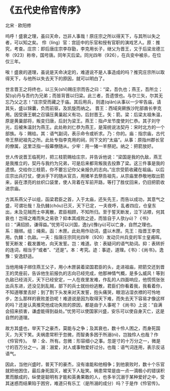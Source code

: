 # 《五代史伶官传序》

<span class="r">北宋 · 欧阳修

<link href="../../css/style.css" rel="stylesheet" type="text/css" />

<div class="p">

呜呼！盛衰之理，虽曰天命，岂非人事哉！原庄宗之所以得天下，与其所以失之者，可以知之矣。
<span class="comment">
伶（líng）官：宫廷中的乐官和授有官职的演戏艺人。原：推究，考查。庄宗：即后唐庄宗李存勖，李克用长子，继父为晋王，又于后梁龙德三年（923）称帝，国号唐。同年灭后梁。同光四年（926），在兵变中被杀，在位仅三年。
</span>

<div class="translation">

唉！盛衰的道理，虽说是天命决定的，难道说不是人事造成的吗？推究庄宗所以取得天下，与他所以失去天下的原因，就可以明白了。

</div>

世言晋王之将终也，以三矢(shǐ)赐庄宗而告之曰：“梁，吾仇也；燕王，吾所立；契(qì)丹与吾约为兄弟；而皆背晋以归梁。此三者，吾遗恨也。与尔三矢，尔其无忘乃父之志！”庄宗受而藏之于庙。其后用兵，则遣(qiǎn)从事以一少牢告庙，请其矢，盛以锦囊，负而前驱，及凯旋而纳之。
<span class="comment">
晋王：西域突厥族沙陀部酋长李克用。因受唐王朝之召镇压黄巢起义有功，后封晋王。矢：箭。梁：后梁太祖朱温，原是黄巢部将，叛变归唐，后封为梁王。燕王：指卢龙节度使刘仁恭。其子刘守光，后被朱温封为燕王。此处称刘仁恭为燕王，是笼统说法契丹：宋时北方的一个部族。与：赐给。其：语气副词，表示命令或祈求。乃：你的。庙：指宗庙，古代帝王祭祀祖先之所。此处专指李克用的祠，同下文的“太庙”。从事：原指州郡长官的僚属，这里泛指一般幕僚随从。少牢：用一猪一羊祭祀。纳之：把箭放好。
</span>

<div class="translation">

世人传说晋王临死时，把三枝箭赐给庄宗，并告诉他说：“梁国是我的仇敌，燕王是我推立的，契丹与我约为兄弟，可是后来都背叛我去投靠了梁。这三件事是我的遗恨。交给你三枝箭，你不要忘记你父亲报仇的志向。”庄宗受箭收藏在祖庙。以后庄宗出兵打仗，便派手下的随从官员，用猪羊去祭告祖先，从宗庙里恭敬地取出箭来，装在漂亮的丝织口袋里，使人背着在军前开路，等打了胜仗回来，仍旧把箭收进宗庙。

</div>

方其系燕父子以组，函梁君臣之首，入于太庙，还矢先王，而告以成功，其意气之盛，可谓壮哉！及仇雠(chóu)已灭，天下已定，一夫夜呼，乱者四应，仓皇东出，未及见贼而士卒离散，君臣相顾，不知所归。至于誓天断发，泣下沾襟，何其衰也！岂得之难而失之易欤？抑本其成败之迹，而皆自于人欤(yú)？《书》曰：“满招损，谦得益。”忧劳可以兴国，逸(yì)豫(yù)可以亡身，自然之理也。
<span class="comment">
系：捆绑。组：绳索。函：木匣。此处用作动词，盛以木匣。先王：指晋王李克用。仇雠：仇敌。一夫：指唐庄宗同光四年（926）发动贝州兵变的军士皇甫晖。誓天断发：截发置地，向天发誓。岂：难道。欤：表疑问的语气助词。抑：表转折的连词，相当于“或者”、“还是”。本：考究。迹：事迹，道理。《书》：《尚书》。逸豫：安逸舒适。
</span>

<div class="translation">

当他用绳子绑住燕王父子，用小木匣装着梁国君臣的头，走进祖庙，把箭交还到晋王的灵座前，告诉他生前报仇的志向已经完成，他那神情气概，是多么威风！等到仇敌已经消灭，天下已经安定，一人在夜里发难，作乱的人四面响应，他慌慌张张出兵东进，还没见到乱贼，部下的兵士就纷纷逃散，君臣们你看着我，我看着你，不知道哪里去好；到了割下头发来对天发誓，抱头痛哭，眼泪沾湿衣襟的可怜地步，怎么那样的衰败差劲呢！难道说是因为取得天下难，而失去天下容易才像这样的吗？还是认真推究他成功失败的原因，都是由于人事呢？《尚书》上说：“自满会招来损害，谦虚能得到益处。”忧劳可以使国家兴盛，安乐可以使自身灭亡，这是自然的道理。

</div>

故方其盛也，举天下之豪杰，莫能与之争；及其衰也，数十伶人困之，而身死国灭，为天下笑。夫祸患常积于忽微，而智勇多困于所溺(nì)，岂独伶人也哉？作《伶官传》。 
<span class="comment">
举：全、所有。忽微：形容细小之事。忽是寸的十万分之一，微是寸的百万分之一。溺：溺爱，对人或事物爱好过分。也哉：语气词连用，表示反诘语气。
</span>

<div class="translation">

因此，当他兴盛时，普天下的豪杰，没有谁能和他相争；到他衰败时，数十个乐官就把他困住，最后身死国灭，被天下人耻笑。祸患常常是由一点一滴极小的错误积累而酿成的，纵使是聪明有才能和英勇果敢的人，也多半沉溺于某种爱好之中，受其迷惑而结果陷于困穷，难道只有乐工（是所溺的成分）吗？于是作《伶官传》。

</div>
